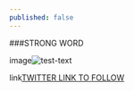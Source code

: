 ```yaml
---
published: false
---
```


###STRONG WORD

image![test-text]({{site.baseurl}}/http://highdefinitionwallpapers.info/images/img1/hd-space-images-free-for-desktop-background-13.jpg)


link[TWITTER LINK TO FOLLOW](http://www.creativebloq.com/web-design/twitter-accounts-follow-21410578 "title")


